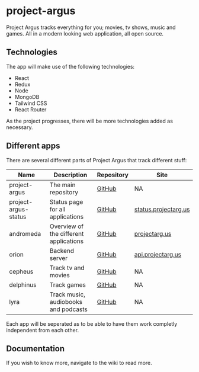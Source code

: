 # project-argus

Project Argus tracks everything for you; movies, tv shows, music and games. All in a modern looking web application, all open source.

## Technologies

The app will make use of the following technologies:

- React
- Redux
- Node
- MongoDB
- Tailwind CSS
- React Router

As the project progresses, there will be more technologies added as necessary.

## Different apps

There are several different parts of Project Argus that track different stuff:

| Name                 | Description                            | Repository                                                   | Site                                                  |
| -------------------- | -------------------------------------- | ------------------------------------------------------------ | ----------------------------------------------------- |
| project-argus        | The main repository                    | [GitHub](https://github.com/Rowan-Paul/project-argus)        | NA                                                    |
| project-argus-status | Status page for all applications       | [GitHub](https://github.com/Rowan-Paul/project-argus-status) | [status.projectarg.us](https://status.projectarg.us/) |
| andromeda            | Overview of the different applications | [GitHub](https://github.com/Rowan-Paul/andromeda)            | [projectarg.us](https://projectarg.us/)               |
| orion                | Backend server                         | [GitHub](https://github.com/Rowan-Paul/orion)                | [api.projectarg.us](https://api.projectarg.us/)       |
| cepheus              | Track tv and movies                    | [GitHub](https://github.com/Rowan-Paul/cepheus)              | NA                                                    |
| delphinus            | Track games                            | [GitHub](https://github.com/Rowan-Paul/delphinus)            | NA                                                    |
| lyra                 | Track music, audiobooks and podcasts   | [GitHub](https://github.com/Rowan-Paul/delphinus)            | NA                                                    |


Each app will be seperated as to be able to have them work completly independent from each other.

## Documentation

If you wish to know more, navigate to the wiki to read more.
